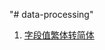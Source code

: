 "# data-processing" 

1. [字段值繁体转简体](https://github.com/lovewhoilove/data-processing/tree/main/tc2sc)
